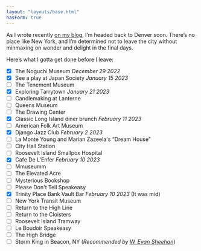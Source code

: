 ```yaml
---
layout: "layouts/base.html"
hasForm: true
---
```


As I wrote recently [on my blog](https://henry.codes/writing/leaving-new-york), I’m headed back to Denver soon. There’s no place like New York, and I’m determined not to leave the city without minmaxing on wonder and delight in the final days.

Here’s what I gotta get done before I leave:

- [x] The Noguchi Museum _December 29 2022_
- [x] See a play at Japan Society _January 15 2023_
- [ ] The Tenement Museum
- [x] Exploring Tarrytown _January 21 2023_
- [ ] Candlemaking at Lanterne
- [ ] Queens Museum
- [ ] The Drawing Center
- [x] Classic Long Island diner brunch _February 11 2023_
- [ ] American Folk Art Museum
- [x] Django Jazz Club _February 2 2023_
- [ ] La Monte Young and Marian Zazeela's “Dream House”
- [ ] City Hall Station
- [ ] Roosevelt Island Smallpox Hospital
- [x] Cafe De L’Enfer _February 10 2023_
- [ ] Mmuseumm
- [ ] The Elevated Acre
- [ ] Mysterious Bookshop
- [ ] Please Don't Tell Speakeasy
- [x] Trinity Place Bank Vault Bar _February 10 2023_ (It was mid)
- [ ] New York Transit Museum
- [ ] Return to the High Line
- [ ] Return to the Cloisters
- [ ] Roosevelt Island Tramway
- [ ] Le Boudoir Speakeasy
- [ ] The High Bridge
- [ ] Storm King in Beacon, NY (<cite>Recommended by [W. Evan Sheehan](https://darthmall.net/)</cite>)
